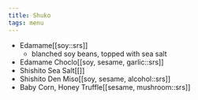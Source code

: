 ```yaml
---
title: Shuko
tags: menu
---
```


- Edamame[[soy::srs]]
  - blanched soy beans, topped with sea salt
- Edamame Choclo[[soy, sesame, garlic::srs]]
- Shishito Sea Salt[[]]
- Shishito Den Miso[[soy, sesame, alcohol::srs]]
- Baby Corn, Honey Truffle[[sesame, mushroom::srs]]
